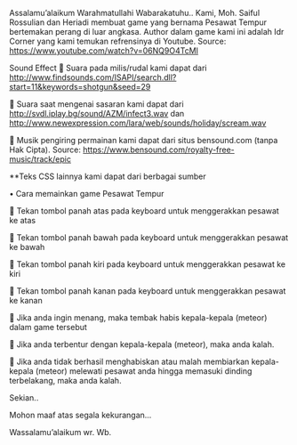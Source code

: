 Assalamu’alaikum Warahmatullahi Wabarakatuhu..
Kami, Moh. Saiful Rossulian dan Heriadi membuat game yang bernama Pesawat Tempur bertemakan perang di luar angkasa.
Author dalam game kami ini adalah Idr Corner yang kami temukan refrensinya di Youtube.
Source: https://www.youtube.com/watch?v=06NQ9O4TcMI

Sound Effect
	Suara pada milis/rudal kami dapat dari http://www.findsounds.com/ISAPI/search.dll?start=11&keywords=shotgun&seed=29

	Suara saat mengenai sasaran kami dapat dari http://svdl.iplay.bg/sound/AZM/infect3.wav dan http://www.newexpression.com/lara/web/sounds/holiday/scream.wav 

	Musik pengiring permainan kami dapat dari situs bensound.com (tanpa Hak Cipta).
Source: https://www.bensound.com/royalty-free-music/track/epic

**Teks CSS lainnya kami dapat dari berbagai sumber

•	Cara memainkan game Pesawat Tempur

	Tekan tombol panah atas pada keyboard untuk menggerakkan pesawat ke atas

	Tekan tombol panah bawah pada keyboard untuk menggerakkan pesawat ke bawah

	Tekan tombol panah kiri pada keyboard untuk menggerakkan pesawat ke kiri

	Tekan tombol panah kanan pada keyboard untuk menggerakkan pesawat ke kanan

	Jika anda ingin menang, maka tembak habis kepala-kepala (meteor) dalam game tersebut

	Jika anda terbentur dengan kepala-kepala (meteor), maka anda kalah.

	Jika anda tidak berhasil menghabiskan atau malah membiarkan kepala-kepala (meteor) melewati pesawat anda hingga memasuki dinding terbelakang, maka anda kalah.
 

Sekian..

Mohon maaf atas segala kekurangan...

Wassalamu’alaikum wr. Wb.

